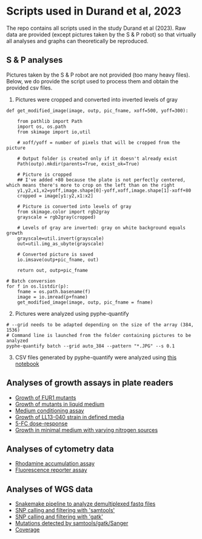# Scripts used in Durand et al, 2023

The repo contains all scripts used in the study Durand et al (2023). Raw data are provided (except pictures taken by the S & P robot) so that virtually all analyses and graphs can theoretically be reproduced.

## S & P analyses

Pictures taken by the S & P robot are not provided (too many heavy files). Below, we do provide the script used to process them and obtain the provided csv files.

1. Pictures were cropped and converted into inverted levels of gray

```
def get_modified_image(image, outp, pic_fname, xoff=500, yoff=300):
    
    from pathlib import Path
    import os, os.path
    from skimage import io,util
   
    # xoff/yoff = number of pixels that will be cropped from the picture
    
    # Output folder is created only if it doesn't already exist
    Path(outp).mkdir(parents=True, exist_ok=True)
    
    # Picture is cropped
    ## I've added +80 because the plate is not perfectly centered, which means there's more to crop on the left than on the right
    y1,y2,x1,x2=yoff,image.shape[0]-yoff,xoff,image.shape[1]-xoff+80
    cropped = image[y1:y2,x1:x2]

    # Picture is converted into levels of gray
    from skimage.color import rgb2gray
    grayscale = rgb2gray(cropped)
    
    # Levels of gray are inverted: gray on white background equals growth
    grayscale=util.invert(grayscale)
    out=util.img_as_ubyte(grayscale)

    # Converted picture is saved
    io.imsave(outp+pic_fname, out)
    
    return out, outp+pic_fname

# Batch conversion
for f in os.listdir(p):
    fname = os.path.basename(f)
    image = io.imread(p+fname)
    get_modified_image(image, outp, pic_fname = fname)
```
2. Pictures were analyzed using pyphe-quantify
```
# --grid needs to be adapted depending on the size of the array (384, 1536)
# Command line is launched from the folder containing pictures to be analyzed
pyphe-quantify batch --grid auto_384 --pattern "*.JPG" --s 0.1
```
3. CSV files generated by pyphe-quantify were analyzed using [this notebook](robotpics_analysis_manuscript_edition.ipynb)

## Analyses of growth assays in plate readers
- [Growth of FUR1 mutants](20230324_growthcurves_FUR1.ipynb)
- [Growth of mutants in liquid medium](growth_curves_TECAN384.ipynb)
- [Medium conditioning assay](20230331_medium_conditioning.ipynb)
- [Growth of LL13-040 strain in defined media](20230401_growthcurves_SC-SD.ipynb)
- [5-FC dose-response](20230331_dose-response.ipynb)
- [Growth in minimal medium with varying nitrogen sources](20230411_growthcurves_cytosine.ipynb)

## Analyses of cytometry data

- [Rhodamine accumulation assay](rhodamine.ipynb)
- [Fluorescence reporter assay](cytometry-FCY1.ipynb)

## Analyses of WGS data
- [Snakemake pipeline to analyze demultiplexed fastq files](Snakefile)
- [SNP calling and filtering with 'samtools'](README_bcftools.ipynb)
- [SNP calling and filtering with 'gatk'](README_gatk.ipynb)
- [Mutations detected by samtools/gatk/Sanger](FUR1_variants_v2.ipynb)
- [Coverage](coverage.ipynb)
